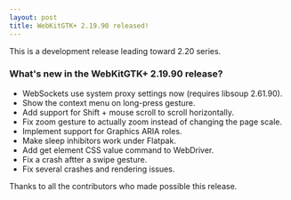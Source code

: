 ```yaml
---
layout: post
title: WebKitGTK+ 2.19.90 released!
---
```


This is a development release leading toward 2.20 series.

### What's new in the WebKitGTK+ 2.19.90 release?

 - WebSockets use system proxy settings now (requires libsoup 2.61.90).
 - Show the context menu on long-press gesture.
 - Add support for Shift + mouse scroll to scroll horizontally.
 - Fix zoom gesture to actually zoom instead of changing the page scale.
 - Implement support for Graphics ARIA roles.
 - Make sleep inhibitors work under Flatpak.
 - Add get element CSS value command to WebDriver.
 - Fix a crash aftter a swipe gesture.
 - Fix several crashes and rendering issues.

Thanks to all the contributors who made possible this release.
